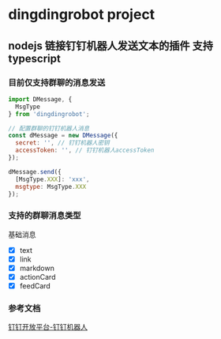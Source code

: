 # dingdingrobot project

## nodejs 链接钉钉机器人发送文本的插件 支持typescript

### 目前仅支持群聊的消息发送

```javascript
import DMessage, {
  MsgType
} from 'dingdingrobot';

// 配置群聊的钉钉机器人消息
const dMessage = new DMessage({
  secret: '', // 钉钉机器人密钥
  accessToken: '', // 钉钉机器人accessToken
});

dMessage.send({
  [MsgType.XXX]: 'xxx',
  msgtype: MsgType.XXX
});
```

### 支持的群聊消息类型

基础消息

* [x] text
* [x] link
* [x] markdown
* [x] actionCard
* [x] feedCard

### 参考文档

[钉钉开放平台-钉钉机器人](https://open.dingtalk.com/document/robots/robot-overview)
